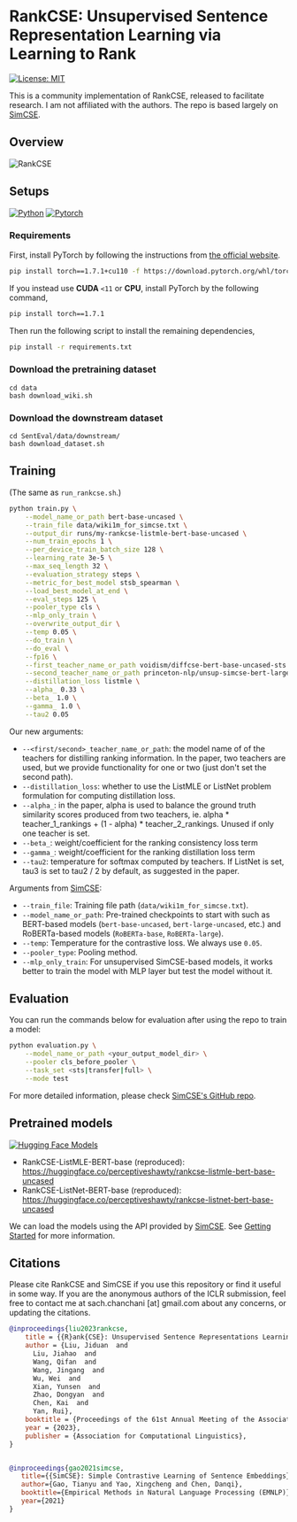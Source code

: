 # RankCSE: Unsupervised Sentence Representation Learning via Learning to Rank

[![License: MIT](https://img.shields.io/badge/License-MIT-orange.svg)](https://opensource.org/licenses/MIT)

This is a community implementation of RankCSE, released to facilitate research. I am not affiliated with the authors. The repo is based largely on [SimCSE](https://github.com/princeton-nlp/SimCSE).

## Overview
![RankCSE](rankcse.png)

## Setups

[![Python](https://img.shields.io/badge/python-3.8.6-blue?logo=python&logoColor=FED643)](https://www.python.org/downloads/release/python-386/)
[![Pytorch](https://img.shields.io/badge/pytorch-1.7.1-red?logo=pytorch)](https://pytorch.org/get-started/previous-versions/)

### Requirements

First, install PyTorch by following the instructions from [the official website](https://pytorch.org). 

```bash
pip install torch==1.7.1+cu110 -f https://download.pytorch.org/whl/torch_stable.html
```

If you instead use **CUDA** `<11` or **CPU**, install PyTorch by the following command,

```bash
pip install torch==1.7.1
```

Then run the following script to install the remaining dependencies,

```bash
pip install -r requirements.txt
```

### Download the pretraining dataset
```
cd data
bash download_wiki.sh
```

### Download the downstream dataset
```
cd SentEval/data/downstream/
bash download_dataset.sh
```

## Training
(The same as `run_rankcse.sh`.)
```bash
python train.py \
    --model_name_or_path bert-base-uncased \
    --train_file data/wiki1m_for_simcse.txt \
    --output_dir runs/my-rankcse-listmle-bert-base-uncased \
    --num_train_epochs 1 \
    --per_device_train_batch_size 128 \
    --learning_rate 3e-5 \
    --max_seq_length 32 \
    --evaluation_strategy steps \
    --metric_for_best_model stsb_spearman \
    --load_best_model_at_end \
    --eval_steps 125 \
    --pooler_type cls \
    --mlp_only_train \
    --overwrite_output_dir \
    --temp 0.05 \
    --do_train \
    --do_eval \
    --fp16 \
    --first_teacher_name_or_path voidism/diffcse-bert-base-uncased-sts \
    --second_teacher_name_or_path princeton-nlp/unsup-simcse-bert-large-uncased \
    --distillation_loss listmle \
    --alpha_ 0.33 \
    --beta_ 1.0 \
    --gamma_ 1.0 \
    --tau2 0.05
```

Our new arguments:
* `--<first/second>_teacher_name_or_path`: the model name of of the teachers for distilling ranking information. In the paper, two teachers are used, but we provide functionality for one or two (just don't set the second path).
* `--distillation_loss`: whether to use the ListMLE or ListNet problem formulation for computing distillation loss. 
* `--alpha_`: in the paper, alpha is used to balance the ground truth similarity scores produced from two teachers, ie. alpha * teacher_1_rankings + (1 - alpha) * teacher_2_rankings. Unused if only one teacher is set.
* `--beta_`: weight/coefficient for the ranking consistency loss term
* `--gamma_`: weight/coefficient for the ranking distillation loss term
* `--tau2`: temperature for softmax computed by teachers. If ListNet is set, tau3 is set to tau2 / 2 by default, as suggested in the paper. 


Arguments from [SimCSE](https://github.com/princeton-nlp/SimCSE):
* `--train_file`: Training file path (`data/wiki1m_for_simcse.txt`). 
* `--model_name_or_path`: Pre-trained checkpoints to start with such as BERT-based models (`bert-base-uncased`, `bert-large-uncased`, etc.) and RoBERTa-based models (`RoBERTa-base`, `RoBERTa-large`).
* `--temp`: Temperature for the contrastive loss. We always use `0.05`.
* `--pooler_type`: Pooling method.
* `--mlp_only_train`: For unsupervised SimCSE-based models, it works better to train the model with MLP layer but test the model without it.

## Evaluation

You can run the commands below for evaluation after using the repo to train a model:

```bash
python evaluation.py \
    --model_name_or_path <your_output_model_dir> \
    --pooler cls_before_pooler \
    --task_set <sts|transfer|full> \
    --mode test
```

For more detailed information, please check [SimCSE's GitHub repo](https://github.com/princeton-nlp/SimCSE).


## Pretrained models

[![Hugging Face Models](https://img.shields.io/badge/%F0%9F%A4%97-Models-yellow)](https://huggingface.co/perceptiveshawty)

* RankCSE-ListMLE-BERT-base (reproduced): https://huggingface.co/perceptiveshawty/rankcse-listmle-bert-base-uncased
* RankCSE-ListNet-BERT-base (reproduced): https://huggingface.co/perceptiveshawty/rankcse-listnet-bert-base-uncased

We can load the models using the API provided by [SimCSE](https://github.com/princeton-nlp/SimCSE). 
See [Getting Started](https://github.com/princeton-nlp/SimCSE#getting-started) for more information.

## Citations

Please cite RankCSE and SimCSE if you use this repository or find it useful in some way. If you are the anonymous authors of the ICLR submission, feel free to contact me
at sach.chanchani [at] gmail.com about any concerns, or updating the citations. 

```bibtex
@inproceedings{liu2023rankcse,
    title = {{R}ank{CSE}: Unsupervised Sentence Representations Learning via Learning to Rank},
    author = {Liu, Jiduan  and
      Liu, Jiahao  and
      Wang, Qifan  and
      Wang, Jingang  and
      Wu, Wei  and
      Xian, Yunsen  and
      Zhao, Dongyan  and
      Chen, Kai  and
      Yan, Rui},
    booktitle = {Proceedings of the 61st Annual Meeting of the Association for Computational Linguistics (Volume 1: Long Papers)},
    year = {2023},
    publisher = {Association for Computational Linguistics},
}


@inproceedings{gao2021simcse,
   title={{SimCSE}: Simple Contrastive Learning of Sentence Embeddings},
   author={Gao, Tianyu and Yao, Xingcheng and Chen, Danqi},
   booktitle={Empirical Methods in Natural Language Processing (EMNLP)},
   year={2021}
}
```


